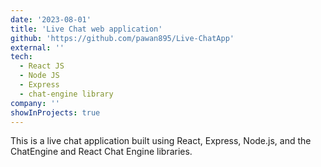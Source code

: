```yaml
---
date: '2023-08-01'
title: 'Live Chat web application'
github: 'https://github.com/pawan895/Live-ChatApp'
external: ''
tech:
  - React JS
  - Node JS
  - Express
  - chat-engine library
company: ''
showInProjects: true
---
```


This is a live chat application built using React, Express, Node.js, and the ChatEngine and React Chat Engine libraries.
